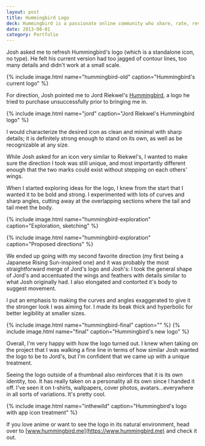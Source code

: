 ```yaml
---
layout: post
title: Hummingbird Logo
deck: Hummingbird is a passionate online community who share, rate, review, and talk about anime. It was started in late 2012 by the talented entrepeneur and self-declared anime-nerd, Josh Fabian.
date: 2013-08-01
category: Portfolio
---
```


Josh asked me to refresh Hummingbird's logo (which is a standalone icon, no type). He felt his current version had too jagged of contour lines, too many details and didn't work at a small scale.

{% include image.html name="hummingbird-old" caption="Hummingbird's current logo" %}

For direction, Josh pointed me to Jord Riekwel's [Hummingbird](https://dribbble.com/shots/370581-Hummingbird), a logo he tried to purchase unsuccessfully prior to bringing me in.

{% include image.html name="jord" caption="Jord Riekwel's Hummingbird logo" %}

I would characterize the desired icon as clean and minimal with sharp details; it is definitely strong enough to stand on its own, as well as be recognizable at any size.

While Josh asked for an icon very similar to Riekwel's, I wanted to make sure the direction I took was still unique, and most importantly different enough that the two marks could exist without stepping on each others' wings.

When I started exploring ideas for the logo, I knew from the start that I wanted it to be bold and strong. I experimented with lots of curves and sharp angles, cutting away at the overlapping sections where the tail and tail meet the body.


{% include image.html name="hummingbird-exploration" caption="Exploration, sketching" %}

{% include image.html name="hummingbird-exploration" caption="Proposed directions" %}

We ended up going with my second favorite direction (my first being a Japanese Rising Sun-inspired one) and it was probably the most straightforward merge of Jord's logo and Josh's: I took the general shape of Jord's and accentuated the wings and feathers with details similar to what Josh originally had. I also elongated and contorted it's body to suggest movement.

I put an emphasis to making the curves and angles exaggerated to give it the stronger look I was aiming for. I made its beak thick and hyperbolic for better legibility at smaller sizes.

{% include image.html name="hummingbird-final" caption="" %}
{% include image.html name="final" caption="Hummingbird's new logo" %}

Overall, I'm very happy with how the logo turned out. I knew when taking on the project that I was walking a fine line in terms of how similar Josh wanted the logo to be to Jord's, but I'm confident that we came up with a unique treatment.

Seeing the logo outside of a thumbnail also reinforces that it is its own identity, too. It has really taken on a personality all its own since I handed it off. I've seen it on t-shirts, wallpapers, cover photos, avatars...everywhere in all sorts of variations. It's pretty cool.

{% include image.html name="inthewild" caption="Hummingbird's logo with app icon treatment" %}

If you love anime or want to see the logo in its natural environment, head over to [www.hummingbird.me](https://www.hummingbird.me) and check it out.

